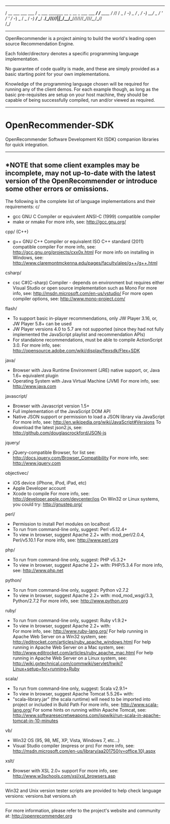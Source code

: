   ____                ___                                       __       
 / __ \___  ___ ___  / _ \___ _______  __ _  __ _  ___ ___  ___/ /__ ____
/ /_/ / _ \/ -_) _ \/ , _/ -_) __/ _ \/  ' \/  ' \/ -_) _ \/ _  / -_) __/
\____/ .__/\__/_//_/_/|_|\__/\__/\___/_/_/_/_/_/_/\__/_//_/\_,_/\__/_/   
    /_/                                                                  

-------------------------------------------------------------------------------

OpenRecommender is a project aiming to build the world's leading open source Recommendation Engine.

Each folder/directory denotes a specific programming language implementation.

No guarantee of code quality is made, and these are simply provided as a basic starting point for your own implementations.

Knowledge of the programming language chosen will be required for running any of the client demos. For each example though, as long as the basic pre-requisites are setup on your host machine, they should be capable of being successfully compiled, run and/or viewed as required.

-------------------------------------------------------------------------------


OpenRecommender-SDK
===================

OpenRecommender Software Development Kit (SDK) companion libraries for quick integration.


-----------------------------------------------------------------------------------
*NOTE that some client examples may be incomplete, may not up-to-date with the latest version of the OpenRecommender or introduce some other errors or omissions.
-----------------------------------------------------------------------------------

The following is the complete list of language implementations and their requirements:
c/
  - gcc  GNU C Compiler or equivalent ANSI-C (1999) compatible compiler
  - make or nmake
   For more info, see:
   http://gcc.gnu.org/
   
cpp/ (C++)
  - g++  GNU C++ Compiler or equivalent ISO C++ standard (2011) compatible compiler
   For more info, see:
   http://gcc.gnu.org/projects/cxx0x.html
   For more info on installing in Windows, see:
   http://www.claremontmckenna.edu/pages/faculty/alee/g++/g++.html
   
csharp/
  - csc  C#(C-sharp) Compiler - depends on environment but requires either Visual Studio or open source implementation such as Mono
   For more info, see:
   http://msdn.microsoft.com/en-us/vstudio/
   For more open compiler options, see:
   http://www.mono-project.com/

flash/
  - To support basic in-player recommendations, only JW Player 3.16, or, JW Player 5.8+ can be used
  - JW Player versions 4.0 to 5.7 are not supported (since they had not fully implemented the JavaScript playlist and recommendation APIs) 
  - For standalone recommendations, must be able to compile ActionScript 3.0.
   For more info, see: 
   http://opensource.adobe.com/wiki/display/flexsdk/Flex+SDK

java/
  - Browser with Java Runtime Environment (JRE) native support, or, Java 1.6+ equivalent plugin
  - Operating System with Java Virtual Machine (JVM)
   For more info, see:
   http://www.java.com

javascript/
  - Browser with Javascript version 1.5+
  - Full implementation of the JavaScript DOM API
  - Native JSON support or permission to load a JSON library via JavaScript
   For more info, see:
   http://en.wikipedia.org/wiki/JavaScript#Versions
   To download the latest json2.js, see:
   http://github.com/douglascrockford/JSON-js

jquery/
  - jQuery-compatible Browser, for list see: 
   http://docs.jquery.com/Browser_Compatibility
   For more info, see:
   http://www.jquery.com

objectivec/
  - iOS device (iPhone, iPod, iPad, etc)
  - Apple Developer account
  - Xcode to compile
   For more info, see:
   http://developer.apple.com/devcenter/ios
   On Win32 or Linux systems, you could try: 
   http://gnustep.org/

perl/
  - Permission to install Perl modules on localhost
  - To run from command-line only, suggest:  Perl v5.12.4+
  - To view in browser, suggest Apache 2.2+ with:  mod_perl/2.0.4, Perl/v5.10.1
   For more info, see:
   http://www.perl.org

php/
  - To run from command-line only, suggest:  PHP v5.3.2+
  - To view in browser, suggest Apache 2.2+ with:  PHP/5.3.4
   For more info, see:
   http://www.php.net

python/
  - To run from command-line only, suggest:  Python v2.7.2
  - To view in browser, suggest Apache 2.2+ with:  mod_mod_wsgi/3.3, Python/2.7.2
   For more info, see:
   http://www.python.org

ruby/
  - To run from command-line only, suggest:  Ruby v1.9.2+
  - To view in browser, suggest Apache 2.2+ with:  
   For more info, see:
   http://www.ruby-lang.org/
   For help running in Apache Web Server on a Win32 system, see: http://editrocket.com/articles/ruby_apache_windows.html
   For help running in Apache Web Server on a Mac system, see: http://www.editrocket.com/articles/ruby_apache_mac.html
   For help running in Apache Web Server on a Linux system, see: http://wiki.gxtechnical.com/commwiki/servlet/hwiki?Linux+setup+for+running+Ruby

scala/
  - To run from command-line only, suggest: Scala v2.9.1+
  - To view in browser, suggest Apache Tomcat 5.5.26+ with:
  - "scala-library.jar" (the scala runtime) will need to be imported into project or included in Build Path
   For more info, see:
   http://www.scala-lang.org/
   For some hints on running within Apache Tomcat, see:
   http://www.softwaresecretweapons.com/jspwiki/run-scala-in-apache-tomcat-in-10-minutes

vb/
  - Win32 OS (95, 98, ME, XP, Vista, Windows 7, etc...)
  - Visual Studio compiler (express or pro)
   For more info, see: 
   http://msdn.microsoft.com/en-us/library/aa201750(v=office.10).aspx

xslt/
  - Browser with XSL 2.0+ support
   For more info, see:
   http://www.w3schools.com/xsl/xsl_browsers.asp


-----------------------------------------------------------------------------------
Win32 and Unix version tester scripts are provided to help check language versions:
 versions.bat
 versions.sh

-------------------------------------------------------------------------------
For more information, please refer to the project's website and community at:
http://openrecommender.org